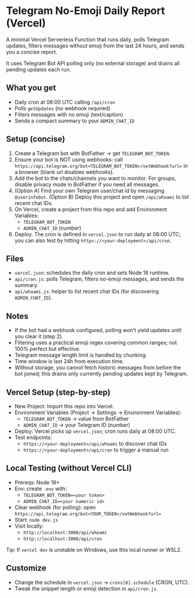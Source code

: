 # Telegram No-Emoji Daily Report (Vercel)

A minimal Vercel Serverless Function that runs daily, polls Telegram updates, filters messages without emoji from the last 24 hours, and sends you a concise report.

It uses Telegram Bot API polling only (no external storage) and drains all pending updates each run.

## What you get
- Daily cron at 08:00 UTC calling `/api/cron`
- Polls `getUpdates` (no webhook required)
- Filters messages with no emoji (text/caption)
- Sends a compact summary to your `ADMIN_CHAT_ID`

## Setup (concise)
1. Create a Telegram bot with BotFather → get `TELEGRAM_BOT_TOKEN`.
2. Ensure your bot is NOT using webhooks: call `https://api.telegram.org/bot<TELEGRAM_BOT_TOKEN>/setWebhook?url=` in a browser (blank url disables webhooks).
3. Add the bot to the chats/channels you want to monitor. For groups, disable privacy mode in BotFather if you need all messages.
4. (Option A) Find your own Telegram user/chat id by messaging `@userinfobot`.
   (Option B) Deploy this project and open `/api/whoami` to list recent chat IDs.
5. On Vercel, create a project from this repo and add Environment Variables:
   - `TELEGRAM_BOT_TOKEN`
   - `ADMIN_CHAT_ID` (number)
6. Deploy. The cron is defined in `vercel.json` to run daily at 08:00 UTC; you can also test by hitting `https://<your-deployment>/api/cron`.

## Files
- `vercel.json`: schedules the daily cron and sets Node 18 runtime.
- `api/cron.js`: polls Telegram, filters no-emoji messages, and sends the summary.
- `api/whoami.js`: helper to list recent chat IDs (for discovering `ADMIN_CHAT_ID`).

## Notes
- If the bot had a webhook configured, polling won’t yield updates until you clear it (step 2).
- Filtering uses a practical emoji regex covering common ranges; not 100% perfect but effective.
- Telegram message length limit is handled by chunking.
- Time window is last 24h from execution time.
- Without storage, you cannot fetch historic messages from before the bot joined; this drains only currently pending updates kept by Telegram.

## Vercel Setup (step-by-step)
- New Project: Import this repo into Vercel.
- Environment Variables (Project → Settings → Environment Variables):
  - `TELEGRAM_BOT_TOKEN` → value from BotFather
  - `ADMIN_CHAT_ID` → your Telegram ID (number)
- Deploy: Vercel picks up `vercel.json`; cron runs daily at 08:00 UTC.
- Test endpoints:
  - `https://<your-deployment>/api/whoami` to discover chat IDs
  - `https://<your-deployment>/api/cron` to trigger a manual run

## Local Testing (without Vercel CLI)
- Prereqs: Node 18+
- Env: create `.env` with:
  - `TELEGRAM_BOT_TOKEN=<your token>`
  - `ADMIN_CHAT_ID=<your numeric id>`
- Clear webhook (for polling): open `https://api.telegram.org/bot<YOUR_TOKEN>/setWebhook?url=`
- Start: `node dev.js`
- Visit locally:
  - `http://localhost:3000/api/whoami`
  - `http://localhost:3000/api/cron`

Tip: If `vercel dev` is unstable on Windows, use this local runner or WSL2.

## Customize
- Change the schedule in `vercel.json` → `crons[0].schedule` (CRON, UTC).
- Tweak the snippet length or emoji detection in `api/cron.js`.
